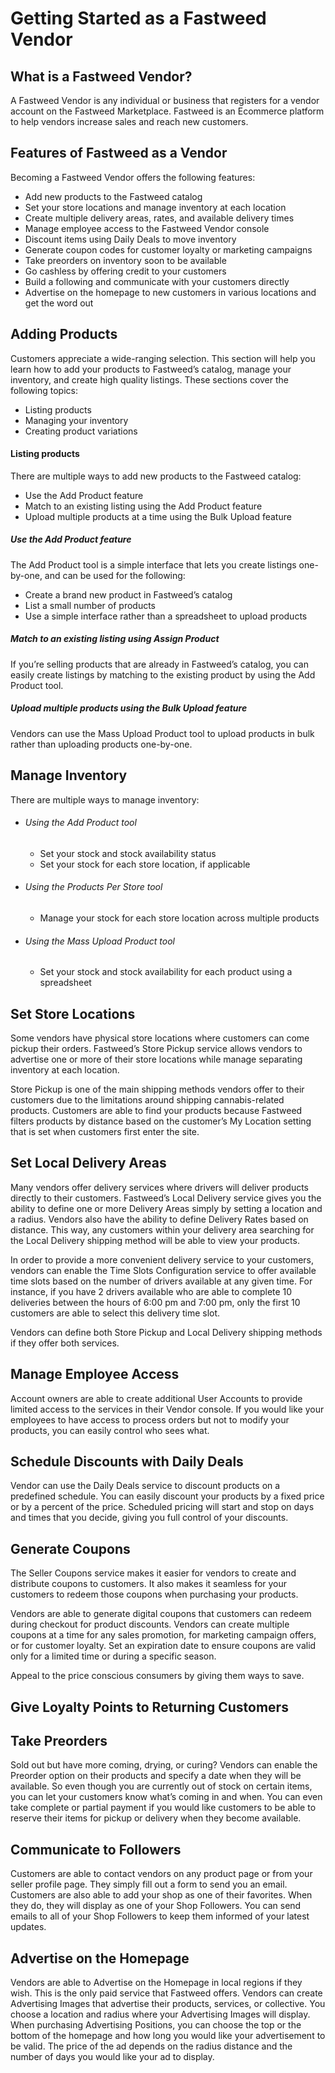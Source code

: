 # Getting Started as a Fastweed Vendor

## What is a Fastweed Vendor?

A Fastweed Vendor is any individual or business that registers for a vendor account on the Fastweed Marketplace. Fastweed is an Ecommerce platform to help vendors increase sales and reach new customers.

## Features of Fastweed as a Vendor

Becoming a Fastweed Vendor offers the following features:

* Add new products to the Fastweed catalog
* Set your store locations and manage inventory at each location
* Create multiple delivery areas, rates, and available delivery times
* Manage employee access to the Fastweed Vendor console
* Discount items using Daily Deals to move inventory
* Generate coupon codes for customer loyalty or marketing campaigns
* Take preorders on inventory soon to be available
* Go cashless by offering credit to your customers
* Build a following and communicate with your customers directly
* Advertise on the homepage to new customers in various locations and get the word out

## Adding Products

Customers appreciate a wide-ranging selection. This section will help you learn how to add your products to Fastweed’s catalog, manage your inventory, and create high quality listings. These sections cover the following topics:

* Listing products
* Managing your inventory
* Creating product variations

#### Listing products

There are multiple ways to add new products to the Fastweed catalog:

* Use the Add Product feature
* Match to an existing listing using the Add Product feature
* Upload multiple products at a time using the Bulk Upload feature

##### Use the Add Product feature

The Add Product tool is a simple interface that lets you create listings one-by-one, and can be used for the following:

* Create a brand new product in Fastweed’s catalog
* List a small number of products
* Use a simple interface rather than a spreadsheet to upload products

##### Match to an existing listing using Assign Product

If you’re selling products that are already in Fastweed’s catalog, you can easily create listings by matching to the existing product by using the Add Product tool.

##### Upload multiple products using the Bulk Upload feature

Vendors can use the Mass Upload Product tool to upload products in bulk rather than uploading products one-by-one.

## Manage Inventory

There are multiple ways to manage inventory:

* ###### Using the Add Product tool
  * Set your stock and stock availability status
  * Set your stock for each store location, if applicable
* ###### Using the Products Per Store tool
  * Manage your stock for each store location across multiple products
* ###### Using the Mass Upload Product tool
  * Set your stock and stock availability for each product using a spreadsheet

## Set Store Locations

Some vendors have physical store locations where customers can come pickup their orders. Fastweed’s Store Pickup service allows vendors to advertise one or more of their store locations while manage separating inventory at each location.

Store Pickup is one of the main shipping methods vendors offer to their customers due to the limitations around shipping cannabis-related products. Customers are able to find your products because Fastweed filters products by distance based on the customer’s My Location setting that is set when customers first enter the site.

## Set Local Delivery Areas

Many vendors offer delivery services where drivers will deliver products directly to their customers. Fastweed’s Local Delivery service gives you the ability to define one or more Delivery Areas simply by setting a location and a radius. Vendors also have the ability to define Delivery Rates based on distance. This way, any customers within your delivery area searching for the Local Delivery shipping method will be able to view your products.

In order to provide a more convenient delivery service to your customers, vendors can enable the Time Slots Configuration service to offer available time slots based on the number of drivers available at any given time. For instance, if you have 2 drivers available who are able to complete 10 deliveries between the hours of 6:00 pm and 7:00 pm, only the first 10 customers are able to select this delivery time slot.

Vendors can define both Store Pickup and Local Delivery shipping methods if they offer both services.

## Manage Employee Access

Account owners are able to create additional User Accounts to provide limited access to the services in their Vendor console. If you would like your employees to have access to process orders but not to modify your products, you can easily control who sees what.

## Schedule Discounts with Daily Deals

Vendor can use the Daily Deals service to discount products on a predefined schedule. You can easily discount your products by a fixed price or by a percent of the price. Scheduled pricing will start and stop on days and times that you decide, giving you full control of your discounts.

## Generate Coupons

The Seller Coupons service makes it easier for vendors to create and distribute coupons to customers. It also makes it seamless for your customers to redeem those coupons when purchasing your products.

Vendors are able to generate digital coupons that customers can redeem during checkout for product discounts. Vendors can create multiple coupons at a time for any sales promotion, for marketing campaign offers, or for customer loyalty. Set an expiration date to ensure coupons are valid only for a limited time or during a specific season.

Appeal to the price conscious consumers by giving them ways to save.

## Give Loyalty Points to Returning Customers

## Take Preorders

Sold out but have more coming, drying, or curing? Vendors can enable the Preorder option on their products and specify a date when they will be available. So even though you are currently out of stock on certain items, you can let your customers know what’s coming in and when. You can even take complete or partial payment if you would like customers to be able to reserve their items for pickup or delivery when they become available.

## Communicate to Followers

Customers are able to contact vendors on any product page or from your seller profile page. They simply fill out a form to send you an email. Customers are also able to add your shop as one of their favorites. When they do, they will display as one of your Shop Followers. You can send emails to all of your Shop Followers to keep them informed of your latest updates.

## Advertise on the Homepage

Vendors are able to Advertise on the Homepage in local regions if they wish. This is the only paid service that Fastweed offers. Vendors can create Advertising Images that advertise their products, services, or collective. You choose a location and radius where your Advertising Images will display. When purchasing Advertising Positions, you can choose the top or the bottom of the homepage and how long you would like your advertisement to be valid. The price of the ad depends on the radius distance and the number of days you would like your ad to display.

